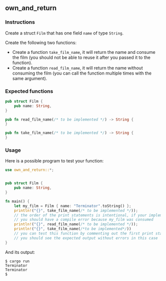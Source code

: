 ## own_and_return

### Instructions

Create a struct `Film` that has one field `name` of type `String`.

Create the following two functions:

- Create a function `take_film_name`, it will return the name and consume the film (you should not be able to reuse it after you passed it to the function).
- Create a function `read_film_name`, it will return the name without consuming the film (you can call the function multiple times with the same argument).

### Expected functions

```rust
pub struct Film {
    pub name: String,
}

pub fn read_film_name(/* to be implemented */) -> String {
}

pub fn take_film_name(/* to be implemented */) -> String {
}


```

### Usage

Here is a possible program to test your function:

```rust
use own_and_return::*;


pub struct Film {
    pub name: String,
}

fn main() {
    let my_film = Film { name: "Terminator".toString() };
    println!("{}", take_film_name(/* to be implemented */));
    // the order of the print statements is intentional, if your implementation is correct,
    // you should have a compile error because my_film was consumed
    println!("{}", read_film_name(/* to be implemented */));
    println!("{}", take_film_name(/*to be implemented*/))
    // you can test this function by commenting out the first print statement,
    // you should see the expected output without errors in this case
}
```

And its output:

```console
$ cargo run
Terminator
Terminator
$
```
